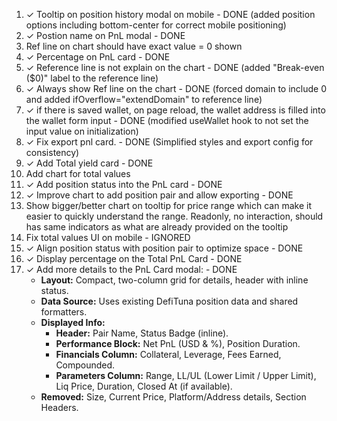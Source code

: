 1. ✓ Tooltip on position history modal on mobile - DONE (added position options including bottom-center for correct mobile positioning)
2. ✓ Postion name on PnL modal - DONE
3. Ref line on chart should have exact value = 0 shown
4. ✓ Percentage on PnL card - DONE
5. ✓ Reference line is not explain on the chart - DONE (added "Break-even ($0)" label to the reference line)
6. ✓ Always show Ref line on the chart - DONE (forced domain to include 0 and added ifOverflow="extendDomain" to reference line)
7. ✓ if there is saved wallet, on page reload, the wallet address is filled into the wallet form input - DONE (modified useWallet hook to not set the input value on initialization)
8. ✓ Fix export pnl card. - DONE (Simplified styles and export config for consistency)
9. ✓ Add Total yield card - DONE
10. Add chart for total values
11. ✓ Add position status into the PnL card - DONE
12. ✓ Improve chart to add position pair and allow exporting - DONE
13. Show bigger/better chart on tooltip for price range which can make it easier to quickly understand the range. Readonly, no interaction, should has same indicators as what are already provided on the tooltip
14. Fix total values UI on mobile - IGNORED
15. ✓ Align position status with position pair to optimize space - DONE
16. ✓ Display percentage on the Total PnL Card - DONE
17. ✓ Add more details to the PnL Card modal: - DONE
    - **Layout:** Compact, two-column grid for details, header with inline status.
    - **Data Source:** Uses existing DefiTuna position data and shared formatters.
    - **Displayed Info:**
      * **Header:** Pair Name, Status Badge (inline).
      * **Performance Block:** Net PnL (USD & %), Position Duration.
      * **Financials Column:** Collateral, Leverage, Fees Earned, Compounded.
      * **Parameters Column:** Range, LL/UL (Lower Limit / Upper Limit), Liq Price, Duration, Closed At (if available).
    - **Removed:** Size, Current Price, Platform/Address details, Section Headers.
